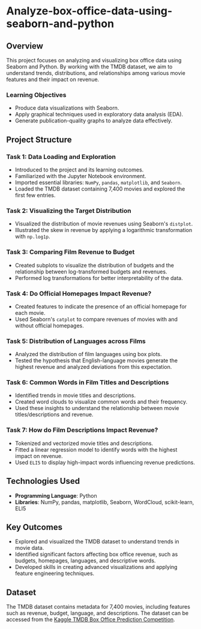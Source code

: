 # Analyze-box-office-data-using-seaborn-and-python

## Overview  
This project focuses on analyzing and visualizing box office data using Seaborn and Python. By working with the TMDB dataset, we aim to understand trends, distributions, and relationships among various movie features and their impact on revenue.  

### Learning Objectives  
- Produce data visualizations with Seaborn.  
- Apply graphical techniques used in exploratory data analysis (EDA).  
- Generate publication-quality graphs to analyze data effectively.  

## Project Structure  

### Task 1: Data Loading and Exploration  
- Introduced to the project and its learning outcomes.  
- Familiarized with the Jupyter Notebook environment.  
- Imported essential libraries: `NumPy`, `pandas`, `matplotlib`, and `Seaborn`.  
- Loaded the TMDB dataset containing 7,400 movies and explored the first few entries.  

### Task 2: Visualizing the Target Distribution  
- Visualized the distribution of movie revenues using Seaborn's `distplot`.  
- Illustrated the skew in revenue by applying a logarithmic transformation with `np.log1p`.  

### Task 3: Comparing Film Revenue to Budget  
- Created subplots to visualize the distribution of budgets and the relationship between log-transformed budgets and revenues.  
- Performed log transformations for better interpretability of the data.  

### Task 4: Do Official Homepages Impact Revenue?  
- Created features to indicate the presence of an official homepage for each movie.  
- Used Seaborn's `catplot` to compare revenues of movies with and without official homepages.  

### Task 5: Distribution of Languages across Films  
- Analyzed the distribution of film languages using box plots.  
- Tested the hypothesis that English-language movies generate the highest revenue and analyzed deviations from this expectation.  

### Task 6: Common Words in Film Titles and Descriptions  
- Identified trends in movie titles and descriptions.  
- Created word clouds to visualize common words and their frequency.  
- Used these insights to understand the relationship between movie titles/descriptions and revenue.  

### Task 7: How do Film Descriptions Impact Revenue?  
- Tokenized and vectorized movie titles and descriptions.  
- Fitted a linear regression model to identify words with the highest impact on revenue.  
- Used `ELI5` to display high-impact words influencing revenue predictions.  

## Technologies Used  
- **Programming Language**: Python  
- **Libraries**: NumPy, pandas, matplotlib, Seaborn, WordCloud, scikit-learn, ELI5  

## Key Outcomes  
- Explored and visualized the TMDB dataset to understand trends in movie data.  
- Identified significant factors affecting box office revenue, such as budgets, homepages, languages, and descriptive words.  
- Developed skills in creating advanced visualizations and applying feature engineering techniques.  

## Dataset  
The TMDB dataset contains metadata for 7,400 movies, including features such as revenue, budget, language, and descriptions. The dataset can be accessed from the [Kaggle TMDB Box Office Prediction Competition](https://www.kaggle.com/c/tmdb-box-office-prediction).  


